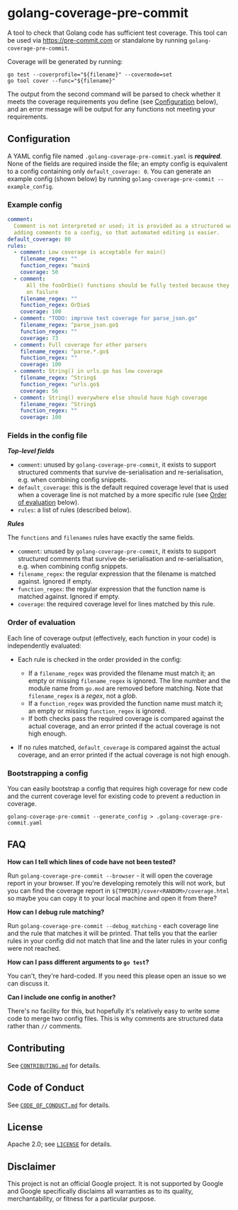 # golang-coverage-pre-commit

A tool to check that Golang code has sufficient test coverage. This tool can be
used via <https://pre-commit.com> or standalone by running
`golang-coverage-pre-commit`.

Coverage will be generated by running:

```shell
go test --coverprofile="${filename}" --covermode=set
go tool cover --func="${filename}"
```

The output from the second command will be parsed to check whether it meets the
coverage requirements you define (see [Configuration](#configuration) below),
and an error message will be output for any functions not meeting your
requirements.

## Configuration

A YAML config file named `.golang-coverage-pre-commit.yaml` is **_required_**.
None of the fields are required inside the file; an empty config is equivalent
to a config containing only `default_coverage: 0`. You can generate an example
config (shown below) by running `golang-coverage-pre-commit --example_config`.

### Example config

```yaml
comment:
  Comment is not interpreted or used; it is provided as a structured way of
  adding comments to a config, so that automated editing is easier.
default_coverage: 80
rules:
  - comment: Low coverage is acceptable for main()
    filename_regex: ""
    function_regex: ^main$
    coverage: 50
  - comment:
      All the fooOrDie() functions should be fully tested because they panic()
      on failure
    filename_regex: ""
    function_regex: OrDie$
    coverage: 100
  - comment: "TODO: improve test coverage for parse_json.go"
    filename_regex: ^parse_json.go$
    function_regex: ""
    coverage: 73
  - comment: Full coverage for other parsers
    filename_regex: ^parse.*.go$
    function_regex: ""
    coverage: 100
  - comment: String() in urls.go has low coverage
    filename_regex: ^String$
    function_regex: ^urls.go$
    coverage: 56
  - comment: String() everywhere else should have high coverage
    filename_regex: ^String$
    function_regex: ""
    coverage: 100
```

### Fields in the config file

**_Top-level fields_**

- `comment`: unused by `golang-coverage-pre-commit`, it exists to support
  structured comments that survive de-serialisation and re-serialisation, e.g.
  when combining config snippets.
- `default_coverage`: this is the default required coverage level that is used
  when a coverage line is not matched by a more specific rule (see [Order of
  evaluation](#order-of-evaluation) below).
- `rules`: a list of rules (described below).

**_Rules_**

The `functions` and `filenames` rules have exactly the same fields.

- `comment`: unused by `golang-coverage-pre-commit`, it exists to support
  structured comments that survive de-serialisation and re-serialisation, e.g.
  when combining config snippets.
- `filename_regex`: the regular expression that the filename is matched against.
  Ignored if empty.
- `function_regex`: the regular expression that the function name is matched
  against. Ignored if empty.
- `coverage`: the required coverage level for lines matched by this rule.

### Order of evaluation

Each line of coverage output (effectively, each function in your code) is
independently evaluated:

- Each rule is checked in the order provided in the config:

  - If a `filename_regex` was provided the filename must match it; an empty or
    missing `filename_regex` is ignored. The line number and the module name
    from `go.mod` are removed before matching. Note that `filename_regex` is a
    _regex_, not a _glob_.
  - If a `function_regex` was provided the function name must match it; an empty
    or missing `function_regex` is ignored.
  - If both checks pass the required coverage is compared against the actual
    coverage, and an error printed if the actual coverage is not high enough.

- If no rules matched, `default_coverage` is compared against the actual
  coverage, and an error printed if the actual coverage is not high enough.

### Bootstrapping a config

You can easily bootstrap a config that requires high coverage for new code and
the current coverage level for existing code to prevent a reduction in coverage.

```shell
golang-coverage-pre-commit --generate_config > .golang-coverage-pre-commit.yaml
```

## FAQ

**How can I tell which lines of code have not been tested?**

Run `golang-coverage-pre-commit --browser` - it will open the coverage report in
your browser. If you're developing remotely this will not work, but you can
find the coverage report in `${TMPDIR}/cover<RANDOM>/coverage.html` so maybe you
can copy it to your local machine and open it from there?

**How can I debug rule matching?**

Run `golang-coverage-pre-commit --debug_matching` - each coverage line and the
rule that matches it will be printed. That tells you that the earlier rules in
your config did not match that line and the later rules in your config were not
reached.

**How can I pass different arguments to `go test`?**

You can't, they're hard-coded. If you need this please open an issue so we can
discuss it.

**Can I include one config in another?**

There's no facility for this, but hopefully it's relatively easy to write some
code to merge two config files. This is why comments are structured data rather
than `//` comments.

## Contributing

See [`CONTRIBUTING.md`](CONTRIBUTING.md) for details.

## Code of Conduct

See [`CODE_OF_CONDUCT.md`](CODE_OF_CONDUCT.md) for details.

## License

Apache 2.0; see [`LICENSE`](LICENSE) for details.

## Disclaimer

This project is not an official Google project. It is not supported by
Google and Google specifically disclaims all warranties as to its quality,
merchantability, or fitness for a particular purpose.
